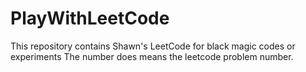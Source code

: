 # PlayWithLeetCode
This repository contains Shawn's LeetCode for black magic codes or experiments
The number does means the leetcode problem number.

